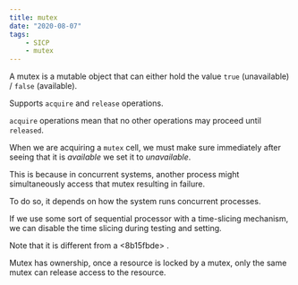 ```yaml
---
title: mutex
date: "2020-08-07"
tags:
    - SICP
    - mutex
---
```


A mutex is a mutable object that can either hold the value `true` (unavailable) / `false` (available).

Supports `acquire` and `release` operations.

`acquire` operations mean that no other operations may proceed until `released`.

When we are acquiring a `mutex` cell, we must make sure immediately after seeing that it is *available* we set it to *unavailable*.

This is because in concurrent systems, another process might simultaneously access that mutex resulting in failure.

To do so, it depends on how the system runs concurrent processes.

If we use some sort of sequential processor with a time-slicing mechanism, we can disable the time slicing during testing and setting.

Note that it is different from a <8b15fbde> .

Mutex has ownership, once a resource is locked by a mutex, only the same mutex can release access to the resource.
